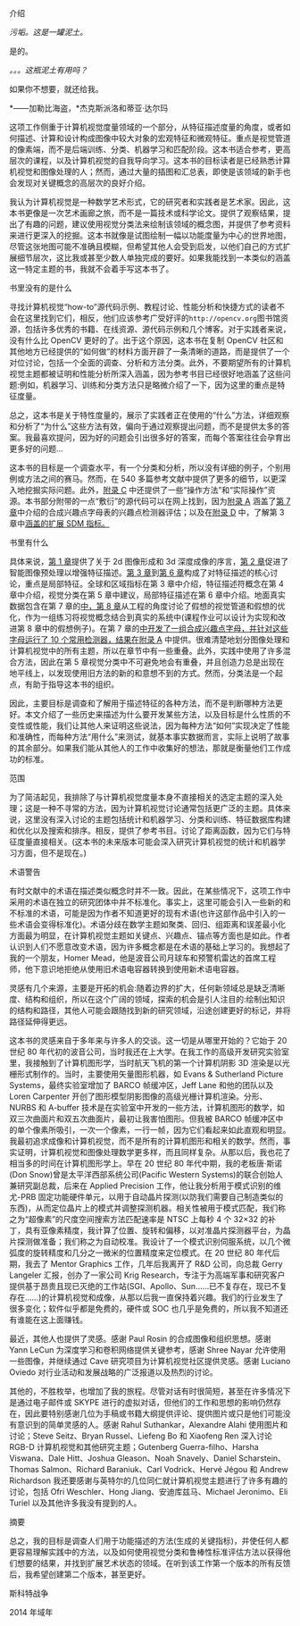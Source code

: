 介绍

*污垢。这是一罐泥土。*

是的。

*。。。这瓶泥土有用吗？*

如果你不想要，就还给我。

*——加勒比海盗，*杰克斯派洛和蒂亚·达尔玛

这项工作侧重于计算机视觉度量领域的一个部分，从特征描述度量的角度，或者如何描述、计算和设计构成图像中较大对象的宏观特征和微观特征。重点是视觉管道的像素端，而不是后端训练、分类、机器学习和匹配阶段。这本书适合参考，更高层次的课程，以及计算机视觉的自我导向学习。这本书的目标读者是已经熟悉计算机视觉和图像处理的人；然而，通过大量的插图和汇总表，即使是该领域的新手也会发现对关键概念的高层次的良好介绍。

我认为计算机视觉是一种数学艺术形式，它的研究者和实践者是艺术家。因此，这本书更像是一次艺术画廊之旅，而不是一篇技术或科学论文。提供了观察结果，提出了有趣的问题，建议使用视觉分类法来绘制该领域的概念图，并提供了参考资料来进行更深入的挖掘。这本书就像是试图绘制一幅以功能度量为中心的世界地图，尽管这张地图可能不准确且模糊，但希望其他人会受到启发，以他们自己的方式扩展细节层次，这比我或甚至少数人单独完成的要好。如果我能找到一本类似的涵盖这一特定主题的书，我就不会着手写这本书了。

书里没有的是什么

寻找计算机视觉“how-to”源代码示例、教程讨论、性能分析和快捷方式的读者不会在这里找到它们，相反，他们应该参考广受好评的`http://opencv.org`图书馆资源，包括许多优秀的书籍、在线资源、源代码示例和几个博客。对于实践者来说，没有什么比 OpenCV 更好的了。出于这个原因，这本书在复制 OpenCV 社区和其他地方已经提供的“如何做”的材料方面开辟了一条清晰的道路，而是提供了一个对位讨论，包括一个全面的调查、分析和方法分类。此外，不要期望所有的计算机视觉主题都被证明和性能分析所深入涵盖，因为参考书目已经很好地涵盖了这些问题:例如，机器学习、训练和分类方法只是略微介绍了一下，因为这里的重点是特征度量。

总之，这本书是关于特性度量的，展示了实践者正在使用的“什么”方法，详细观察和分析了“为什么”这些方法有效，偏向于通过观察提出问题，而不是提供太多的答案。我最喜欢提问，因为好的问题会引出很多好的答案，而每个答案往往会孕育出更多好的问题...

这本书的目标是一个调查水平，有一个分类和分析，所以没有详细的例子，个别用例或方法之间的赛马。然而，在 540 多篇参考文献中提供了更多的细节，以更深入地挖掘实际问题。此外，[附录 C](11.html) 中还提供了一些“操作方法”和“实际操作”资源。本书部分附带的一点“敷衍”的源代码可以在网上找到，因为[附录 A](09.html) 涵盖了[第 7 章](07.html)中介绍的合成兴趣点字母表的兴趣点检测器评估；以及在[附录 D](12.html) 中，了解第 3 章中[涵盖的扩展 SDM 指标。](03.html)

书里有什么

具体来说，[第 1 章](01.html)提供了关于 2d 图像形成和 3d 深度成像的序言，[第 2 章](02.html)促进了智能图像预处理以增强特征描述。[第 3 章](03.html)到[第 6 章](06.html)构成了对特征描述的核心讨论，重点是局部特征。全球和区域指标在第 3 章中介绍，特征描述符概念在第 4 章中介绍，视觉分类在第 5 章中建议，局部特征描述在第 6 章中介绍。地面真实数据包含在第 7 章的[中，第 8 章](07.html)从工程的角度讨论了假想的视觉管道和假想的优化，作为一组练习将视觉概念结合到真实的系统中(课程作业可以设计为实现和改进第 8 章中的假想例子)。在第 7 章的[中开发了一组合成兴趣点字母，并针对这些字母运行了 10 个常用检测器，结果在](07.html)[附录 A](09.html) 中提供。很难清楚地划分图像处理和计算机视觉中的所有主题，所以在章节中有一些重叠。此外，实践中使用了许多混合方法，因此在第 5 章视觉分类中不可避免地会有重叠，并且创造力总是出现在地平线上，以发现使用旧方法的新的和意想不到的方式。然而，分类法是一个起点，有助于指导这本书的组织。

因此，主要目标是调查和了解用于描述特征的各种方法，而不是判断哪种方法更好。本文介绍了一些历史来描述为什么要开发某些方法，以及目标是什么性质的不变性或性能，我们让其他人来证明这些说法，因为每种方法“如何”实现决定了性能和准确性，而每种方法“用什么”来测试，就基本事实数据而言，实际上说明了故事的其余部分。如果我们能从其他人的工作中收集好的想法，那就是衡量他们工作成功的标准。

范围

为了简洁起见，我排除了与计算机视觉度量本身不直接相关的选定主题的深入处理；这是一种不寻常的方法，因为计算机视觉讨论通常包括更广泛的主题。具体来说，这里没有深入讨论的主题包括统计和机器学习、分类和训练、特征数据库构建和优化以及搜索和排序。相反，提供了参考书目。讨论了距离函数，因为它们与特征度量直接相关。(这本书的未来版本可能会深入研究计算机视觉的统计和机器学习方面，但不是现在。)

术语警告

有时文献中的术语在描述类似概念时并不一致。因此，在某些情况下，这项工作中采用的术语在独立的研究团体中并不标准化。事实上，这里可能会引入一些新的和不标准的术语，可能是因为作者不知道更好的现有术语(也许这部作品中引入的一些术语会变得标准化)。术语分歧在数学主题如聚类、回归、组距离和误差最小化方面最为明显，在计算机视觉主题如关键点、兴趣点、锚点等方面也是如此。作者认识到人们不愿意改变术语，因为许多概念都是在术语的基础上学习的。我想起了我的一个朋友，Homer Mead，他是波音公司月球车和预警机雷达的首席工程师，他下意识地拒绝从使用旧术语电容器转换到使用新术语电容器。

灵感有几个来源，主要是开拓的机会:随着边界的扩大，任何新领域总是缺乏清晰度、结构和组织，所以在这个广阔的领域，探索的机会是引人注目的:绘制出知识的结构和路径，其他人可能会跟随找到新的研究领域，沿途创建更好的标记，并将路径延伸得更远。

这本书的灵感来自于多年来与许多人的交谈。这一切是从哪里开始的？它始于 20 世纪 80 年代初的波音公司，当时我还在上大学。在我工作的高级开发研究实验室里，我接触到了计算机图形学，当时航天飞机的第一个计算机阴影 3D 渲染是以光栅形式制作的。当时，主要使用矢量图形机器，如 Evans & Sutherland Picture Systems，最终实验室增加了 BARCO 帧缓冲区，Jeff Lane 和他的团队以及 Loren Carpenter 开创了图形模型阴影图像的高级光栅计算机渲染。分形、NURBS 和 A-buffer 技术是在实验室中开发的一些方法，计算机图形的数学，如双三次曲面片和双五次曲面片，最初让我害怕图形。但我被 BARCO 帧缓冲区中的单个像素所吸引，一次一个像素，一行一帧，因为它们看起来如此直观和明显。我最初追求成像和计算机视觉，而不是所有的计算机图形和相关的数学。然而，事实证明，计算机视觉和图像处理数学更多样，而且同样复杂。从那以后，我也花了相当多的时间在计算机图形学上。早在 20 世纪 80 年代中期，我的老板唐·斯诺(Don Snow)曾是太平洋西部系统公司(Pacific Western Systems)的联合创始人兼研究副总裁，后来在 Applied Precision 工作，他让我分析用于模式识别的维尤-PRB 固定功能硬件单元，以用于自动晶片探测(以防我们需要自己制造类似的东西)，从而定位晶片上的模式并调整探测机器。相关性被用于模式匹配，我们称之为“超像素”的尺度空间搜索方法匹配速率是 NTSC 上每秒 4 个 32×32 的补丁，具有亚像素精度，我计算了位置、旋转和偏移，以对准晶片探测器平台，为晶片探测做准备；我们称之为自动校准。我设计了一个模式识别伺服系统，以几个微弧度的旋转精度和几分之一微米的位置精度来定位模式。在 20 世纪 80 年代后期，我去了 Mentor Graphics 工作，几年后我离开了 R&D 公司，向总裁 Gerry Langeler 汇报，创办了一家公司 Krig Research，专注于为高端军事和研究客户提供基于昂贵且现已灭绝的工作站(SGI、Apollo、Sun……已不复存在，现已不复存在……)的计算机视觉和成像，从那以后我一直保持着兴趣。我们的行业发生了很多变化；软件似乎都是免费的，硬件或 SOC 也几乎是免费的，所以我不知道还有谁能在这上面赚钱。

最近，其他人也提供了灵感。感谢 Paul Rosin 的合成图像和组织思想。感谢 Yann LeCun 为深度学习和卷积网络提供关键参考，感谢 Shree Nayar 允许使用一些图像，并继续通过 Cave 研究项目为计算机视觉社区提供灵感。感谢 Luciano Oviedo 对行业活动和发展战略的广泛报道以及热烈的讨论。

其他的，不胜枚举，也增加了我的旅程。尽管对话有时很简短，甚至在许多情况下是通过电子邮件或 SKYPE 进行的虚拟对话，但他们的工作和思想的影响仍然存在，因此要特别感谢几位为手稿或书籍大纲提供评论、提供图片或只是他们可能没有意识到的简单灵感的人。感谢 Rahul Suthankar，Alexandre Alahi 使用图片和讨论；Steve Seitz、Bryan Russel、Liefeng Bo 和 Xiaofeng Ren 深入讨论 RGB-D 计算机视觉和其他研究主题；Gutenberg Guerra-filho、Harsha Viswana、Dale Hitt、Joshua Gleason、Noah Snavely、Daniel Scharstein、Thomas Salmon、Richard Baraniuk、Carl Vodrick、Hervé Jégou 和 Andrew Richardson 我还要感谢与英特尔的几位同仁就计算机视觉主题进行了许多有趣的讨论，包括 Ofri Weschler、Hong Jiang、安迪库兹马、Michael Jeronimo、Eli Turiel 以及其他许多我没有提到的人。

摘要

总之，我的目标是调查人们用于功能描述的方法(生成的关键指标)，并使任何人都更容易理解实践中的方法，以及如何使用视觉分类和鲁棒性标准评估方法以获得他们想要的结果，并找到扩展艺术状态的领域。在听到该工作第一个版本的所有反馈后，我希望创建第二个版本，甚至更好。

斯科特战争

2014 年域年
